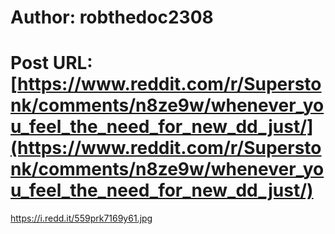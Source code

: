 # Author: robthedoc2308
# Post URL: [https://www.reddit.com/r/Superstonk/comments/n8ze9w/whenever_you_feel_the_need_for_new_dd_just/](https://www.reddit.com/r/Superstonk/comments/n8ze9w/whenever_you_feel_the_need_for_new_dd_just/)


https://i.redd.it/559prk7169y61.jpg